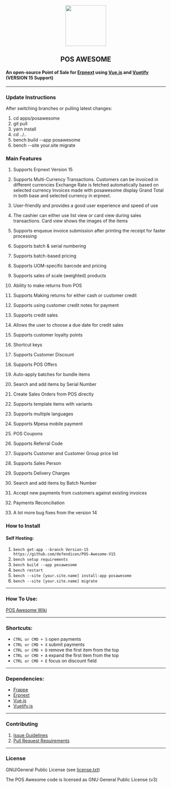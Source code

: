 <div align="center">
    <img src="https://frappecloud.com/files/pos.png" height="128">
    <h2>POS AWESOME</h2>
</div>

#### An open-source Point of Sale for [Erpnext](https://github.com/frappe/erpnext) using [Vue.js](https://github.com/vuejs/vue) and [Vuetify](https://github.com/vuetifyjs/vuetify) (VERSION 15 Support)

---
### Update Instructions

After switching branches or pulling latest changes:

1. cd apps/posawesome
2. git pull
3. yarn install
4. cd ../..
5. bench build --app posawesome
6. bench --site your.site migrate

### Main Features

1. Supports Erpnext Version 15
2. Supports Multi-Currency Transactions.
    Customers can be invoiced in different currencies
    Exchange Rate is fetched automatically based on selected currency
    Invoices made with posawesome display Grand Total in both base and selected currency in erpnext.
    
3. User-friendly and provides a good user experience and speed of use
4. The cashier can either use list view or card view during sales transactions. Card view shows the images of the items
5. Supports enqueue invoice submission after printing the receipt for faster processing
6. Supports batch & serial numbering
7. Supports batch-based pricing
8. Supports UOM-specific barcode and pricing
9. Supports sales of scale (weighted) products
10. Ability to make returns from POS
11. Supports Making returns for either cash or customer credit
12. Supports using customer credit notes for payment
13. Supports credit sales
14. Allows the user to choose a due date for credit sales
15. Supports customer loyalty points
16. Shortcut keys
17. Supports Customer Discount
18. Supports POS Offers
19. Auto-apply batches for bundle items
20. Search and add items by Serial Number
21. Create Sales Orders from POS directly
22. Supports template items with variants
23. Supports multiple languages
24. Supports Mpesa mobile payment
25. POS Coupons
26. Supports Referral Code
27. Supports Customer and Customer Group price list
28. Supports Sales Person
29. Supports Delivery Charges
30. Search and add items by Batch Number
31. Accept new payments from customers against existing invoices
32. Payments Reconciliation
33. A lot more bug fixes from the version 14

### How to Install

#### Self Hosting:

1. `bench get-app --branch Version-15 https://github.com/defendicon/POS-Awesome-V15`
2. `bench setup requirements`
3. `bench build --app posawesome`
4. `bench restart`
5. `bench --site [your.site.name] install-app posawesome`
6. `bench --site [your.site.name] migrate`

---

### How To Use:

[POS Awesome Wiki](https://github.com/yrestom/POS-Awesome/wiki)

---

### Shortcuts:

- `CTRL or CMD + S` open payments
- `CTRL or CMD + X` submit payments
- `CTRL or CMD + D` remove the first item from the top
- `CTRL or CMD + A` expand the first item from the top
- `CTRL or CMD + E` focus on discount field

---

### Dependencies:

- [Frappe](https://github.com/frappe/frappe)
- [Erpnext](https://github.com/frappe/erpnext)
- [Vue.js](https://github.com/vuejs/vue)
- [Vuetify.js](https://github.com/vuetifyjs/vuetify)

---

### Contributing

1. [Issue Guidelines](https://github.com/frappe/erpnext/wiki/Issue-Guidelines)
2. [Pull Request Requirements](https://github.com/frappe/erpnext/wiki/Contribution-Guidelines)

---

### License

GNU/General Public License (see [license.txt](https://github.com/yrestom/POS-Awesome/blob/master/license.txt))

The POS Awesome code is licensed as GNU General Public License (v3)
